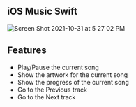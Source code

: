 ## iOS Music Swift 

![Screen Shot 2021-10-31 at 5 27 02 PM](https://user-images.githubusercontent.com/74885386/139606901-fb96ed93-4eab-4fac-8d45-72b6d43c8da7.png)


## Features

- Play/Pause the current song
- Show the artwork for the current song
- Show the progress of the current song
- Go to the Previous track
- Go to the Next track
